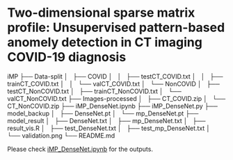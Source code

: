 # Two-dimensional sparse matrix profile: Unsupervised pattern-based anomely detection in CT imaging COVID-19 diagnosis

iMP
├── Data-split
│   ├── COVID
│   │   ├── testCT_COVID.txt
│   │   ├── trainCT_COVID.txt
│   │   └── valCT_COVID.txt
│   └── NonCOVID
│       ├── testCT_NonCOVID.txt
│       ├── trainCT_NonCOVID.txt
│       └── valCT_NonCOVID.txt
├── Images-processed
│   ├── CT_COVID.zip
│   └── CT_NonCOVID.zip
├── iMP_DenseNet.ipynb
├── iMP_DenseNet.py
├── model_backup
│   ├── DenseNet.pt
│   └── mp_DenseNet.pt
├── model_result
│   ├── DenseNet.txt
│   ├── mp_DenseNet.txt
│   ├── result_vis.R
│   ├── test_DenseNet.txt
│   ├── test_mp_DenseNet.txt
│   └── validation.png
└── README.md

Please check [iMP_DenseNet.ipynb](https://github.com/qianliu1219/iMP/blob/master/iMP_DenseNet.ipynb) for the outputs.
